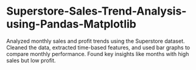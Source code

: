 # Superstore-Sales-Trend-Analysis-using-Pandas-Matplotlib
Analyzed monthly sales and profit trends using the Superstore dataset. Cleaned the data, extracted time-based features, and used bar graphs to compare monthly performance. Found key insights like months with high sales but low profit.
